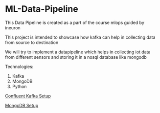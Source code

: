 # ML-Data-Pipeline
This Data Pipeline is created as a part of the course mlops guided by ineuron

This project is intended to showcase how kafka can help in collecting data from source to destination 

We will try to implement a datapipeline which helps in collecting iot data from different sensors and storing it in a nosql database like mongodb  

Technologies:
1. Kafka
2. MongoDB
3. Python


 [Confluent Kafka Setup](docs/setup-confluent-kafka.md)
 
 [MongoDB Setup](docs/setup-atlas-mongodb.md)



